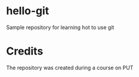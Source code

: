 # hello-git
Sample repository for learning hot to use git 
# Credits
The repository was created during a course on PUT
